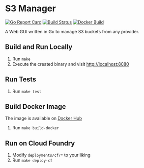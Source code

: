# S3 Manager

[![Go Report Card](https://goreportcard.com/badge/github.com/mastertinner/s3manager?style=flat-square)](https://goreportcard.com/report/github.com/mastertinner/s3manager)
[![Build Status](https://img.shields.io/travis/mastertinner/s3manager.svg?style=flat-square)](https://travis-ci.org/mastertinner/s3manager)
[![Docker Build](https://img.shields.io/docker/build/mastertinner/s3manager.svg?style=flat-square)](https://hub.docker.com/r/mastertinner/s3manager)

A Web GUI written in Go to manage S3 buckets from any provider.

## Build and Run Locally

1.  Run `make`
1.  Execute the created binary and visit <http://localhost:8080>

## Run Tests

1.  Run `make test`

## Build Docker Image

The image is available on [Docker Hub](https://hub.docker.com/r/mastertinner/s3manager/)

1.  Run `make build-docker`

## Run on Cloud Foundry

1.  Modify `deployments/cf/*` to your liking
1.  Run `make deploy-cf`
